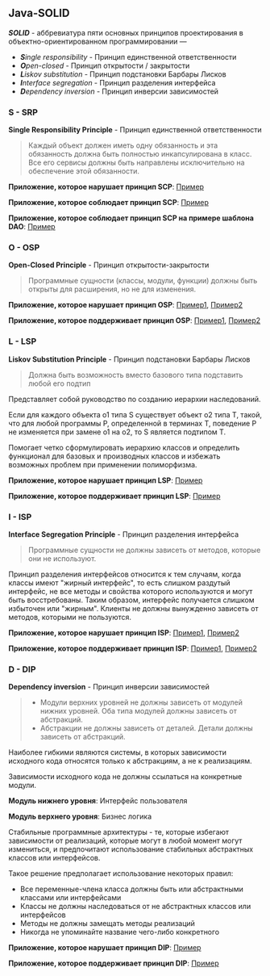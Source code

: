 ## Java-SOLID

__*SOLID*__ - аббревиатура пяти основных принципов проектирования в объектно-ориентированном программировании —
* __*S*__*ingle responsibility* - Принцип единственной ответственности
* __*O*__*pen-closed* - Принцип открытости / закрытости
* __*L*__*iskov substitution* - Принцип подстановки Барбары Лисков
* __*I*__*nterface segregation* - Принцип разделения интерфейса
* __*D*__*ependency inversion* - Принцип инверсии зависимостей

### __S__ - __SRP__

__Single Responsibility Principle__ - Принцип единственной ответственности

> Каждый объект должен иметь одну обязанность и эта обязанность должна быть полностью инкапсулирована в класс. Все его сервисы должны быть направлены исключительно на обеспечение этой обязанности.

__Приложение, которое нарушает принцип SCP__:
[Пример](src/ITVDN/Part1_Single_Responsibility_Principle/part11_moder_srp_violation)

__Приложение, которое соблюдает принцип SCP__:
[Пример](src/ITVDN/Part1_Single_Responsibility_Principle/part12_moder_srp_solution)

__Приложение, которое соблюдает принцип SCP на примере шаблона DAO__:
[Пример](src/ITVDN/Part1_Single_Responsibility_Principle/part13_employee_architecture)

### __O__ - __OSP__

__Open-Closed Principle__ - Принцип открытости-закрытости

> Программные сущности (классы, модули, функции) должны быть открыты для расширения, но не для изменения.

__Приложение, которое нарушает принцип OSP__:
[Пример1](src/ITVDN/Part2_Open_Closed_Principle/part21_loan_ocp_handler),
[Пример2](src/ITVDN/Part2_Open_Closed_Principle/part23_shape_ocp_violation)

__Приложение, которое поддерживает принцип OSP__:
[Пример1](src/ITVDN/Part2_Open_Closed_Principle/part22_loan_ocp_solution),
[Пример2](src/ITVDN/Part2_Open_Closed_Principle/part24_shape_ocp_solution)

### __L__ - __LSP__

__Liskov Substitution Principle__ - Принцип подстановки Барбары Лисков

> Должна быть возможность вместо базового типа подставить любой его подтип

Представляет собой руководство по созданию иерархии наследований.

Если для каждого объекта o1 типа S существует объект o2 типа T, такой, что для любой программы P, определенной в терминах T, поведение P не изменяется при замене o1 на o2, то S является подтипом T.

Помогает четко сформулировать иерархию классов и определить функционал для базовых и производных классов и избежать возможных проблем при применении полиморфизма.

__Приложение, которое нарушает принцип LSP__:
[Пример](src/ITVDN/Part3_Liskov_Substitution_Principle/part31_mediaplayer_lsp_violation)

__Приложение, которое поддерживает принцип LSP__:
[Пример](src/ITVDN/Part3_Liskov_Substitution_Principle/part32_mediaplayer_lsp_solution)

### __I__ - __ISP__

__Interface Segregation Principle__ - Принцип разделения интерфейса

> Программные сущности не должны зависеть от методов, которые они не используют.
 
Принцип разделения интерфейсов относится к тем случаям, когда классы имеют "жирный интерфейс", то есть слишком раздутый интерфейс, не все методы и свойства которого используются и могут быть восстребованы. Таким образом, интерфейс получается слишком избыточен или "жирным". 
Клиенты не должны вынужденно зависеть от методов, которыми не пользуются.

__Приложение, которое нарушает принцип ISP__:
[Пример1](src/ITVDN/Part4_Interface_Segregation_Principle/part41_isp_violation),
[Пример2](src/ITVDN/Part4_Interface_Segregation_Principle/part43_order_isp_violation)

__Приложение, которое поддерживает принцип ISP__:
[Пример1](src/ITVDN/Part4_Interface_Segregation_Principle/part42_isp_solution),
[Пример2](src/ITVDN/Part4_Interface_Segregation_Principle/part44_order_isp_solution)

### __D__ - __DIP__

__Dependency inversion__ - Принцип инверсии зависимостей

> * Модули верхних уровней не должны зависеть от модулей нижних уровней. Оба типа модулей должны зависеть от абстракций.
> * Абстракции не должны зависеть от деталей. Детали должны зависеть от абстракций.

Наиболее гибкими являются системы, в которых зависимости исходного кода относятся только к абстракциям, а не к реализациям.

Зависимости исходного кода не должны ссылаться на конкретные модули.

__Модуль нижнего уровня__: Интерфейс пользователя

__Модуль верхнего уровня__: Бизнес логика

Стабильные программные архитектуры - те, которые избегают зависимости от реализаций, которые могут в любой момент могут измениться, и предпочитают использование стабильных абстрактных классов или интерфейсов.

Такое решение предполагает использование некоторых правил:
* Все переменные-члена класса должны быть или абстрактными классами или интерфейсами
* Классы не должны наследоваться от не абстрактных классов или интерфейсов
* Методы не должны замещать методы реализаций
* Никогда не упоминайте название чего-либо конкретного

__Приложение, которое нарушает принцип DIP__:
[Пример](src/ITVDN/Part5_Dependency_Inversion_Pranciple/part51_dip_violation)

__Приложение, которое поддерживает принцип DIP__:
[Пример](src/ITVDN/Part5_Dependency_Inversion_Pranciple/part52_dip_solution)